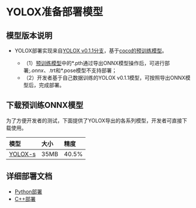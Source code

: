 # YOLOX准备部署模型

## 模型版本说明

- YOLOX部署实现来自[YOLOX v0.1.1分支](https://github.com/Megvii-BaseDetection/YOLOX/tree/0.1.1rc0)，基于[coco的预训练模型](https://github.com/Megvii-BaseDetection/YOLOX/releases/tag/0.1.1rc0)。

  - （1）[预训练模型](https://github.com/Megvii-BaseDetection/YOLOX/releases/tag/0.1.1rc0)中的*.pth通过导出ONNX模型操作后，可进行部署;*.onnx、*.trt和*.pose模型不支持部署；
  - （2）开发者基于自己数据训练的YOLOX v0.1.1模型，可按照导出ONNX模型后，完成部署。


## 下载预训练ONNX模型

为了方便开发者的测试，下面提供了YOLOX导出的各系列模型，开发者可直接下载使用。

| 模型                                                               | 大小    | 精度    |
|:---------------------------------------------------------------- |:----- |:----- |
| [YOLOX-s](https://bj.bcebos.com/paddlehub/fastdeploy/yolox_s.onnx) | 35MB | 40.5% |




## 详细部署文档

- [Python部署](python)
- [C++部署](cpp)
